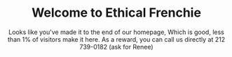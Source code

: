---
title: Welcome to Ethical Frenchie
subtitle: Looks like you've made it to the end of our homepage, Which is good, less than 1% of visitors make it here. As a reward, you can call us directly at 212 739-0182 (ask for Renee)
button:
  style: primary
  text: View our Puppies
  size: xlarge
  url: /puppies/
  blank: true
---